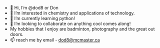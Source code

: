 - 👋 Hi, I’m @dod8 or Don 
- 👀 I’m interested in chemistry and applications of technology.
- 🌱 I’m currently learning python!  
- 💞️ I’m looking to collaborate on anything cool comes along! 
- My hobbies that I enjoy are badminton, photography and the great out doors. 
- 📫 reach me by email - dod8@mcmaster.ca

<!---
dod8/dod8 is a ✨ special ✨ repository because its `README.md` (this file) appears on your GitHub profile.
You can click the Preview link to take a look at your changes.
--->
